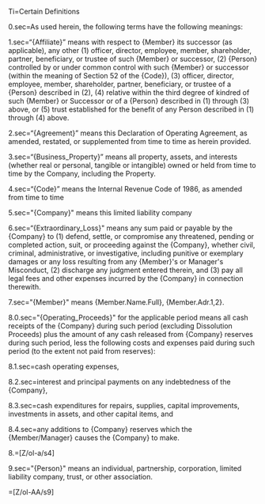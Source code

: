 Ti=Certain Definitions

0.sec=As used herein, the following terms have the following meanings:

1.sec=“{Affiliate}” means with respect to {Member} its successor (as applicable), any other (1) officer, director, employee, member, shareholder, partner, beneficiary, or trustee of such {Member} or successor, (2) {Person} controlled by or under common control with such {Member} or successor (within the meaning of Section 52 of the {Code}), (3) officer, director, employee, member, shareholder, partner, beneficiary, or trustee of a {Person} described in (2), (4) relative within the third degree of kindred of such {Member} or Successor or of a {Person} described in (1) through (3) above, or (5) trust established for the benefit of any Person described in (1) through (4) above.

2.sec=“{Agreement}” means this Declaration of Operating Agreement, as amended, restated, or supplemented from time to time as herein provided.

3.sec=“{Business_Property}” means all property, assets, and interests (whether real or personal, tangible or intangible) owned or held from time to time by the Company, including the Property.

4.sec=“{Code}”  means the Internal Revenue Code of 1986, as amended from time to time

5.sec="{Company}" means this limited liability company

6.sec=“{Extraordinary_Loss}" means any sum paid or payable by the {Company} to (1) defend, settle, or compromise any threatened, pending or completed action, suit, or proceeding against the {Company}, whether civil, criminal, administrative, or investigative, including punitive or exemplary damages or any loss resulting from any {Member}'s or Manager's Misconduct, (2) discharge any judgment entered therein, and (3) pay all legal fees and other expenses incurred by the {Company} in connection therewith.

7.sec="{Member}" means {Member.Name.Full}, {Member.Adr.1,2}.

8.0.sec="{Operating_Proceeds}" for the applicable period means all cash receipts of the {Company} during such period (excluding Dissolution Proceeds) plus the amount of any cash released from {Company} reserves during such period, less the following costs and expenses paid during such period (to the extent not paid from reserves): 

8.1.sec=cash operating expenses,

8.2.sec=interest and principal payments on any indebtedness of the {Company},

8.3.sec=cash expenditures for repairs, supplies, capital improvements, investments in assets, and other capital items, and

8.4.sec=any additions to {Company} reserves which the {Member/Manager} causes the {Company} to make.

8.=[Z/ol-a/s4]

9.sec="{Person}" means an individual, partnership, corporation, limited liability company, trust, or other association.

=[Z/ol-AA/s9]
